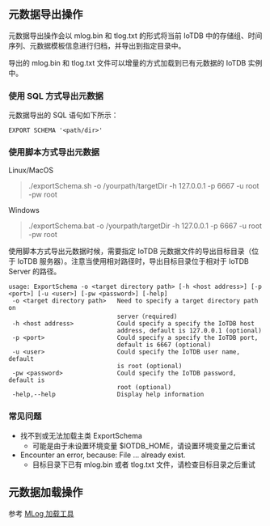 <!--

    Licensed to the Apache Software Foundation (ASF) under one
    or more contributor license agreements.  See the NOTICE file
    distributed with this work for additional information
    regarding copyright ownership.  The ASF licenses this file
    to you under the Apache License, Version 2.0 (the
    "License"); you may not use this file except in compliance
    with the License.  You may obtain a copy of the License at
    
        http://www.apache.org/licenses/LICENSE-2.0
    
    Unless required by applicable law or agreed to in writing,
    software distributed under the License is distributed on an
    "AS IS" BASIS, WITHOUT WARRANTIES OR CONDITIONS OF ANY
    KIND, either express or implied.  See the License for the
    specific language governing permissions and limitations
    under the License.

-->

## 元数据导出操作

元数据导出操作会以 mlog.bin 和 tlog.txt 的形式将当前 IoTDB 中的存储组、时间序列、元数据模板信息进行归档，并导出到指定目录中。

导出的 mlog.bin 和 tlog.txt 文件可以增量的方式加载到已有元数据的 IoTDB 实例中。

### 使用 SQL 方式导出元数据

元数据导出的 SQL 语句如下所示：
```
EXPORT SCHEMA '<path/dir>' 
```

### 使用脚本方式导出元数据

Linux/MacOS

> ./exportSchema.sh -o /yourpath/targetDir -h 127.0.0.1 -p 6667 -u root -pw root

Windows

> ./exportSchema.bat -o /yourpath/targetDir -h 127.0.0.1 -p 6667 -u root -pw root

使用脚本方式导出元数据时候，需要指定 IoTDB 元数据文件的导出目标目录（位于 IoTDB 服务器）。注意当使用相对路径时，导出目标目录位于相对于 IoTDB Server 的路径。
```
usage: ExportSchema -o <target directory path> [-h <host address>] [-p <port>] [-u <user>] [-pw <password>] [-help]
 -o <target directory path>   Need to specify a target directory path on
                              server（required)
 -h <host address>            Could specify a specify the IoTDB host
                              address, default is 127.0.0.1 (optional)
 -p <port>                    Could specify a specify the IoTDB port,
                              default is 6667 (optional)
 -u <user>                    Could specify the IoTDB user name, default
                              is root (optional)
 -pw <password>               Could specify the IoTDB password, default is
                              root (optional)
 -help,--help                 Display help information
```

### 常见问题

* 找不到或无法加载主类 ExportSchema
    * 可能是由于未设置环境变量 $IOTDB_HOME，请设置环境变量之后重试
* Encounter an error, because: File ... already exist.
    * 目标目录下已有 mlog.bin 或者 tlog.txt 文件，请检查目标目录之后重试

## 元数据加载操作

参考 [MLog 加载工具](https://iotdb.apache.org/zh/UserGuide/V0.13.x/Maintenance-Tools/MLogLoad-Tool.html)

